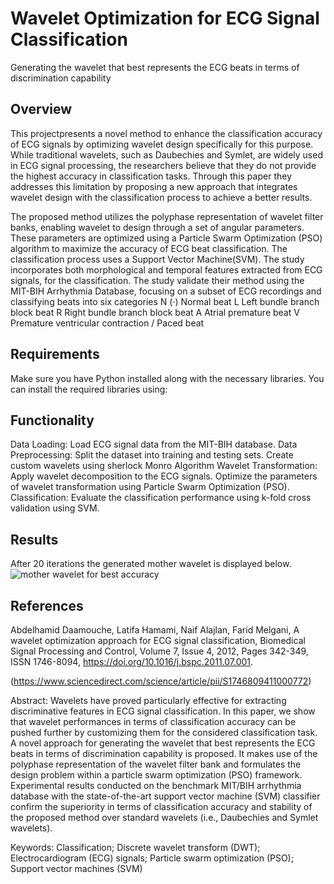 # Wavelet Optimization for ECG Signal Classification
Generating the wavelet that best represents the ECG beats in terms of discrimination capability 

## Overview

This projectpresents a novel method to enhance the classification accuracy of ECG signals by
optimizing wavelet design specifically for this purpose. While traditional wavelets, such
as Daubechies and Symlet, are widely used in ECG signal processing, the researchers
believe that they do not provide the highest accuracy in classification tasks. Through this
paper they addresses this limitation by proposing a new approach that integrates wavelet
design with the classification process to achieve a better results.

The proposed method utilizes the polyphase representation of wavelet filter banks, enabling wavelet to design through a set of angular parameters. These parameters are optimized using a Particle Swarm Optimization (PSO) algorithm to maximize the accuracy of
ECG beat classification. The classification process uses a Support Vector Machine(SVM).
The study incorporates both morphological and temporal features extracted from ECG
signals, for the classification.
The study validate their method using the MIT-BIH Arrhythmia Database, focusing
on a subset of ECG recordings and classifying beats into six categories
N (·) Normal beat
L Left bundle branch block beat
R Right bundle branch block beat
A Atrial premature beat
V Premature ventricular contraction
/ Paced beat

## Requirements

Make sure you have Python installed along with the necessary libraries. You can install the required libraries using:

## Functionality
Data Loading: Load ECG signal data from the MIT-BIH database.
Data Preprocessing: Split the dataset into training and testing sets.
Create custom wavelets using sherlock Monro Algorithm 
Wavelet Transformation: Apply wavelet decomposition to the ECG signals.
Optimize the parameters of wavelet transformation using Particle Swarm Optimization (PSO).
Classification: Evaluate the classification performance using k-fold cross validation using SVM.

## Results
After 20 iterations the generated mother wavelet is displayed below.
![mother wavelet for best accuracy](https://github.com/user-attachments/assets/01893bd9-da62-40da-9d39-19a5897f62b1)

## References
Abdelhamid Daamouche, Latifa Hamami, Naif Alajlan, Farid Melgani,
A wavelet optimization approach for ECG signal classification,
Biomedical Signal Processing and Control, 
Volume 7, Issue 4,
2012,
Pages 342-349,
ISSN 1746-8094,
https://doi.org/10.1016/j.bspc.2011.07.001.

(https://www.sciencedirect.com/science/article/pii/S1746809411000772)

Abstract: Wavelets have proved particularly effective for extracting discriminative features in ECG signal classification. In this paper, we show that wavelet performances in terms of classification accuracy can be pushed further by customizing them for the considered classification task. A novel approach for generating the wavelet that best represents the ECG beats in terms of discrimination capability is proposed. It makes use of the polyphase representation of the wavelet filter bank and formulates the design problem within a particle swarm optimization (PSO) framework. Experimental results conducted on the benchmark MIT/BIH arrhythmia database with the state-of-the-art support vector machine (SVM) classifier confirm the superiority in terms of classification accuracy and stability of the proposed method over standard wavelets (i.e., Daubechies and Symlet wavelets).

Keywords: Classification; Discrete wavelet transform (DWT); Electrocardiogram (ECG) signals; Particle swarm optimization (PSO); Support vector machines (SVM)
